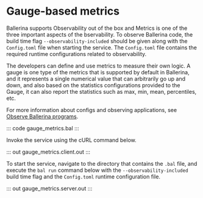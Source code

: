 # Gauge-based metrics

Ballerina supports Observability out of the box and Metrics is one of the three important aspects of the  bservability. To observe Ballerina code, the build time flag `--observability-included` should be given along with the
`Config.toml` file when starting the service. The `Config.toml` file contains the required runtime configurations related to observability.

The developers can define and use metrics to measure their own logic. A gauge is one type of the metrics that is supported by default in Ballerina, and it represents a single numerical value that can arbitrarily go up and down, and also based on the statistics configurations provided to the Gauge, it can also report the statistics such as max, min, mean, percentiles, etc.

For more information about configs and observing applications, see [Observe Ballerina programs](/learn/observe-ballerina-programs/).

::: code gauge_metrics.bal :::

Invoke the service using the cURL command below.

::: out gauge_metrics.client.out :::

To start the service, navigate to the directory that contains the
`.bal` file, and execute the `bal run` command below with the `--observability-included` build time flag and the `Config.toml` runtime configuration file.

::: out gauge_metrics.server.out :::
